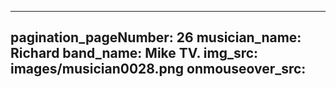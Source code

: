 ------
pagination_pageNumber: 26
musician_name: Richard
band_name: Mike TV.
img_src: images/musician0028.png
onmouseover_src: 
------